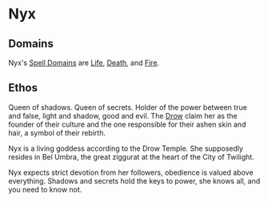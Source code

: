 # Nyx

## Domains

Nyx's [Spell Domains](../../../Magic/Spells/Spell%20Domains/{Spell%20Domains}.md) are [Life](../../../Magic/Spells/Spell%20Domains/Life.md), [Death](../../../Magic/Spells/Spell%20Domains/Death.md), and [Fire](../../../Magic/Spells/Spell%20Domains/Fire.md).

## Ethos

Queen of shadows. Queen of secrets. Holder of the power between true and false, light and shadow, good and evil. The [Drow](../../../Player%20Characters/Ancenstries/The%20People%20of%20Mithrinia/Elves.md#Drow) claim her as the founder of their culture and the one responsible for their ashen skin and hair, a symbol of their rebirth.

Nyx is a living goddess according to the Drow Temple. She supposedly resides in Bel Umbra, the great ziggurat at the heart of the City of Twilight.

Nyx expects strict devotion from her followers, obedience is valued above everything. Shadows and secrets hold the keys to power, she knows all, and you need to know not.
